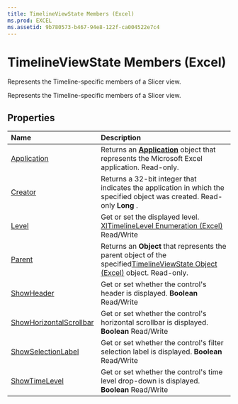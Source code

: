 ```yaml
---
title: TimelineViewState Members (Excel)
ms.prod: EXCEL
ms.assetid: 9b780573-b467-94e8-122f-ca004522e7c4
---
```



# TimelineViewState Members (Excel)
Represents the Timeline-specific members of a Slicer view.

Represents the Timeline-specific members of a Slicer view.


## Properties



|**Name**|**Description**|
|:-----|:-----|
|[Application](timelineviewstate-application-property-excel.md)|Returns an  **[Application](application-object-excel.md)** object that represents the Microsoft Excel application. Read-only.|
|[Creator](timelineviewstate-creator-property-excel.md)|Returns a 32-bit integer that indicates the application in which the specified object was created. Read-only  **Long** .|
|[Level](timelineviewstate-level-property-excel.md)|Get or set the displayed level. [XlTimelineLevel Enumeration (Excel)](xltimelinelevel-enumeration-excel.md) Read/Write|
|[Parent](timelineviewstate-parent-property-excel.md)|Returns an  **Object** that represents the parent object of the specified[TimelineViewState Object (Excel)](timelineviewstate-object-excel.md) object. Read-only.|
|[ShowHeader](timelineviewstate-showheader-property-excel.md)|Get or set whether the control's header is displayed.  **Boolean** Read/Write|
|[ShowHorizontalScrollbar](timelineviewstate-showhorizontalscrollbar-property-excel.md)|Get or set whether the control's horizontal scrollbar is displayed.  **Boolean** Read/Write|
|[ShowSelectionLabel](timelineviewstate-showselectionlabel-property-excel.md)|Get or set whether the control's filter selection label is displayed.  **Boolean** Read/Write|
|[ShowTimeLevel](timelineviewstate-showtimelevel-property-excel.md)|Get or set whether the control's time level drop-down is displayed.  **Boolean** Read/Write|

